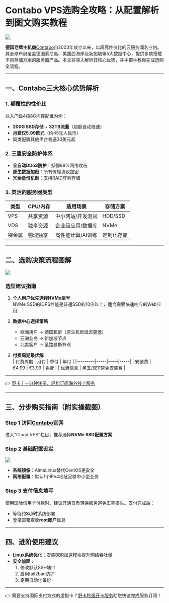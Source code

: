 # Contabo VPS选购全攻略：从配置解析到图文购买教程

![](https://bbtdd.com/wp-content/uploads/img/31102098978.webp)

**德国老牌主机商**[Contabo](https://bbtdd.com/yeka)自2003年成立以来，以超高性价比的云服务闻名业内。其全球布局覆盖德国慕尼黑、美国西海岸及新加坡等5大数据中心，提供多款搭载不同存储方案的服务器产品。本文将深入解析其核心优势，并手把手教你完成选购全流程。

---

## 一、Contabo三大核心优势解析

### 1. 颠覆性的性价比
以入门级4核8G内存配置为例：  
- **200G SSD存储** + **32TB流量**（超额自动限速）  
- **月费仅5.99欧元**（约45元人民币）  
- 同类配置其他平台普遍30美元起

### 2. 三重安全防护体系
- **全自动DDoS防护**：抵御99%网络攻击  
- **原生数据加密**：所有传输协议加密  
- **冗余备份机制**：支持RAID阵列存储

### 3. 灵活的服务器类型
| 类型 | CPU/内存 | 适用场景 | 存储方案 |
|-----|---------|---------|---------|
| VPS | 共享资源 | 中小网站/开发测试 | HDD/SSD |
| VDS | 独享资源 | 企业级应用/数据库 | NVMe |
| 裸金属 | 物理独享 | 高性能计算/AI训练 | 定制化存储 |

---

## 二、选购决策流程图解

![](https://bbtdd.com/wp-content/uploads/img/39430364683.webp)

### 选型建议指南
1. **个人用户优先选择NVMe型号**  
   NVMe SSD的IOPS性能是普通SSD的10倍以上，适合需要快速响应的Web应用

2. **数据中心选择策略**  
   - 欧洲用户 → 德国机房（原生机房延迟更低）
   - 亚洲业务 → 新加坡节点
   - 北美客户 → 圣路易斯节点

3. **付费周期最优解**  
   | 付费周期 | 月付 | 季付 | 年付 |
   |---------|-----|-----|-----|
   | 安装费 | €4.99 | €3.99 | 免费 |
   | 优惠信息 | 黑五/双11常免安装费 |  

---

👉 [野卡 | 一分钟注册，轻松订阅海外线上服务](https://bbtdd.com/yeka)

---

## 三、分步购买指南（附实操截图）

### Step 1 访问[Contabo官网](https://bbtdd.com/yeka)
进入"Cloud VPS"栏目，推荐选择**NVMe SSD配置方案**

### Step 2 基础配置设定
![](https://bbtdd.com/wp-content/uploads/img/9142003788.webp)
- **系统镜像**：AlmaLinux替代CentOS更安全
- **网络配置**：默认1个IPv4地址足够中小型业务

### Step 3 支付信息填写
使用国际信用卡付款时，建议开通货币转换服务避免汇率损失。支付完成后：
- 等待约**3小时**系统部署
- 登录邮箱查收**root账户**信息

---

## 四、进阶使用建议
- **Linux系统优化**：安装BBR加速模块提升网络吞吐量
- **安全加固**：  
  1. 修改默认SSH端口  
  2. 启用fail2ban防护  
  3. 定期自动化备份

---

👉 需要支持国际支付方式的虚拟卡？[野卡秒级开卡服务](https://bbtdd.com/yeka)助您快速完成服务订阅！